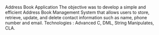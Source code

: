 Address Book Application 
The objective was to develop a simple and efficient Address Book Management System that allows users to store, retrieve, update, and delete contact information such as name, phone number and email.
Technologies    : Advanced C, DML, String Manipulates, CLA. 
